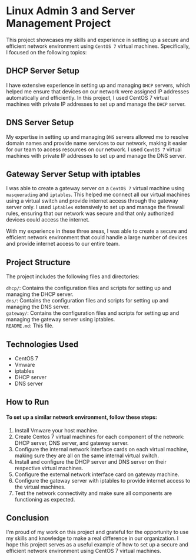 # Linux Admin 3 and Server Management Project
This project showcases my skills and experience in setting up a secure and efficient network environment using `CentOS 7` virtual machines. Specifically, I focused on the following topics:

## DHCP Server Setup
I have extensive experience in setting up and managing `DHCP` servers, which helped me ensure that devices on our network were assigned IP addresses automatically and efficiently. In this project, I used CentOS 7 virtual machines with private IP addresses to set up and manage the `DHCP` server.

## DNS Server Setup
My expertise in setting up and managing `DNS` servers allowed me to resolve domain names and provide name services to our network, making it easier for our team to access resources on our network. I used `CentOS 7` virtual machines with private IP addresses to set up and manage the DNS server.

## Gateway Server Setup with iptables
I was able to create a gateway server on a `CentOS 7` virtual machine using `masquerading` and `iptables`. This helped me connect all our virtual machines using a virtual switch and provide internet access through the gateway server only. I used `iptables` extensively to set up and manage the firewall rules, ensuring that our network was secure and that only authorized devices could access the internet.

With my experience in these three areas, I was able to create a secure and efficient network environment that could handle a large number of devices and provide internet access to our entire team.

## Project Structure
The project includes the following files and directories:

`dhcp/`: Contains the configuration files and scripts for setting up and managing the DHCP server.<br>
`dns/`: Contains the configuration files and scripts for setting up and managing the DNS server.<br>
`gateway/`: Contains the configuration files and scripts for setting up and managing the gateway server using iptables.<br>
`README.md`: This file.
## Technologies Used
- CentOS 7<br>
- Vmware<br>
- iptables<br>
- DHCP server<br>
- DNS server<br>

## How to Run
#### To set up a similar network environment, follow these steps:

1. Install Vmware your host machine.
2. Create Centos 7 virtual machines for each component of the network: DHCP server, DNS server, and gateway server.
3. Configure the internal network interface cards on each virtual machine, making sure they are all on the same internal virtual switch.
4. Install and configure the DHCP server and DNS server on their respective virtual machines.
5. Configure the external network interface card on gateway machine.
6. Configure the gateway server with iptables to provide internet access to the virtual machines.
7. Test the network connectivity and make sure all components are functioning as expected.

## Conclusion
I'm proud of my work on this project and grateful for the opportunity to use my skills and knowledge to make a real difference in our organization. I hope this project serves as a useful example of how to set up a secure and efficient network environment using CentOS 7 virtual machines.




